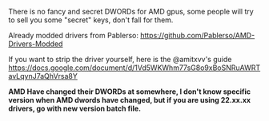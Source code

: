 There is no fancy and secret DWORDs for AMD gpus, some people will try to sell you some "secret" keys, don't fall for them.

Already modded drivers from Pablerso: https://github.com/Pablerso/AMD-Drivers-Modded

If you want to strip the driver yourself, here is the @amitxvv's guide https://docs.google.com/document/d/1Vd5WKWhm77sG8o9xBoSNRuAWRTavLqynJ7aQhVrsa8Y

**AMD Have changed their DWORDs at somewhere, I don't know specific version when AMD dwords have changed, but if you are using 22.xx.xx drivers, go with new version batch file.**
